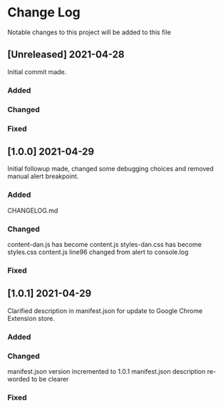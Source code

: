 # Change Log
Notable changes to this project will be added to this file

## [Unreleased] 2021-04-28
Initial commit made.
### Added

### Changed

### Fixed

## [1.0.0] 2021-04-29
Initial followup made, changed some debugging choices and removed manual alert breakpoint.
### Added
CHANGELOG.md
### Changed
content-dan.js has become content.js
styles-dan.css has become styles.css
content.js line96 changed from alert to console.log
### Fixed

## [1.0.1] 2021-04-29
Clarified description in manifest.json for update to Google Chrome Extension store.

### Added

### Changed
manifest.json version incremented to 1.0.1
manifest.json description re-worded to be clearer

### Fixed
